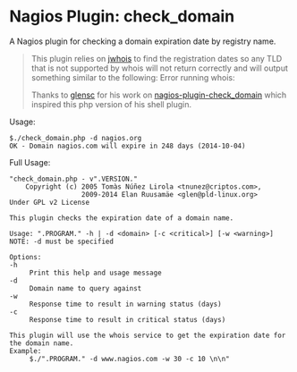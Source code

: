 Nagios Plugin: check_domain
============================

A Nagios plugin for checking a domain expiration date by registry name.  


> This plugin relies on [jwhois](https://github.com/jodrell/jwhois) to find the registration 
> dates so any TLD that is not supported by whois will not return correctly and will output
> something similar to the following:
> 	Error running whois:
> 
> Thanks to [glensc](https://github.com/glensc) for his work on [nagios-plugin-check_domain](https://github.com/glensc/nagios-plugin-check_domain) 
> which inspired this php version of his shell plugin.


Usage:

	$./check_domain.php -d nagios.org
	OK - Domain nagios.com will expire in 248 days (2014-10-04)


Full Usage:

	"check_domain.php - v".VERSION."
        Copyright (c) 2005 Tomàs Núñez Lirola <tnunez@criptos.com>, 
                      2009-2014 Elan Ruusamäe <glen@pld-linux.org>
	Under GPL v2 License

	This plugin checks the expiration date of a domain name.

	Usage: ".PROGRAM." -h | -d <domain> [-c <critical>] [-w <warning>]
	NOTE: -d must be specified

	Options:
	-h
	     Print this help and usage message
	-d
	     Domain name to query against
	-w
	     Response time to result in warning status (days)
	-c
	     Response time to result in critical status (days)

	This plugin will use the whois service to get the expiration date for the domain name.
	Example:
	     $./".PROGRAM." -d www.nagios.com -w 30 -c 10 \n\n"
